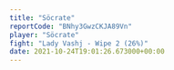 ```yaml
---
title: "Söcrate"
reportCode: "BNhy3GwzCKJA89Vn"
player: "Söcrate"
fight: "Lady Vashj - Wipe 2 (26%)"
date: 2021-10-24T19:01:26.673000+00:00
---
```

